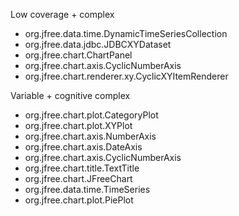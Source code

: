 Low coverage + complex
- org.jfree.data.time.DynamicTimeSeriesCollection
- org.jfree.data.jdbc.JDBCXYDataset
- org.jfree.chart.ChartPanel
- org.jfree.chart.axis.CyclicNumberAxis
- org.jfree.chart.renderer.xy.CyclicXYItemRenderer

Variable + cognitive complex
- org.jfree.chart.plot.CategoryPlot
- org.jfree.chart.plot.XYPlot
- org.jfree.chart.axis.NumberAxis
- org.jfree.chart.axis.DateAxis
- org.jfree.chart.axis.CyclicNumberAxis
- org.jfree.chart.title.TextTitle
- org.jfree.chart.JFreeChart
- org.jfree.data.time.TimeSeries
- org.jfree.chart.plot.PiePlot
